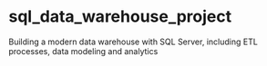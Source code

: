 # sql_data_warehouse_project
 Building a modern data warehouse with SQL Server, including ETL processes, data modeling and analytics

